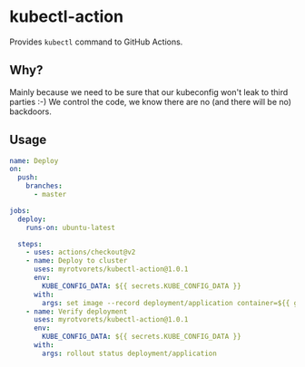 # kubectl-action

Provides `kubectl` command to GitHub Actions.

## Why?

Mainly because we need to be sure that our kubeconfig won't leak to third parties :-) We control the code, we know there are no (and there will be no) backdoors.

## Usage

```yaml
name: Deploy
on:
  push:
    branches:
      - master

jobs:
  deploy:
    runs-on: ubuntu-latest

  steps:
    - uses: actions/checkout@v2
    - name: Deploy to cluster
      uses: myrotvorets/kubectl-action@1.0.1
      env:
        KUBE_CONFIG_DATA: ${{ secrets.KUBE_CONFIG_DATA }}
      with:
        args: set image --record deployment/application container=${{ github.repository }}:${{ github.sha }}
    - name: Verify deployment
      uses: myrotvorets/kubectl-action@1.0.1
      env:
        KUBE_CONFIG_DATA: ${{ secrets.KUBE_CONFIG_DATA }}
      with:
        args: rollout status deployment/application
```
